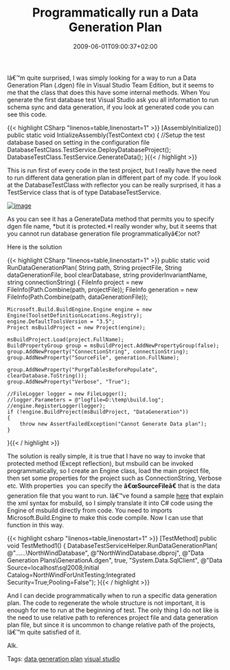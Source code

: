 ﻿---
title: "Programmatically run a Data Generation Plan"
description: ""
date: 2009-06-01T09:00:37+02:00
draft: false
tags: [Testing]
categories: [Testing]
---
Iâ€™m quite surprised, I was simply looking for a way to run a Data Generation Plan (.dgen) file in Visual Studio Team Edition, but it seems to me that the class that does this have some internal methods. When You generate the first database test Visual Studio ask you all information to run schema sync and data generation, if you look at generated code you can see this code.

{{< highlight CSharp "linenos=table,linenostart=1" >}}
[AssemblyInitialize()]
public static void IntializeAssembly(TestContext ctx)
{
    //Setup the test database based on setting in the configuration file
    DatabaseTestClass.TestService.DeployDatabaseProject();
    DatabaseTestClass.TestService.GenerateData();
}{{< / highlight >}}

<!-- Code inserted with Steve Dunn's Windows Live Writer Code Formatter Plugin.  http://dunnhq.com -->

This is run first of every code in the test project, but I really have the need to run different data generation plan in different part of my code. If you look at the DatabaseTestClass with reflector you can be really surprised, it has a TestService class that is of type DatabaseTestService.

[![image](https://www.codewrecks.com/blog/wp-content/uploads/2009/06/image-thumb.png "image")](https://www.codewrecks.com/blog/wp-content/uploads/2009/06/image.png)

As you can see it has a GenerateData method that permits you to specify dgen file name, *but it is protected.*I really wonder why, but it seems that you cannot run database generation file programmaticallyâ€¦or not?

Here is the solution

{{< highlight CSharp "linenos=table,linenostart=1" >}}
public static void RunDataGenerationPlan(
    String path,
    String projectFile,
    String dataGenerationFile, 
    bool clearDatabase, string providerInvariantName, string connectionString)
{
    FileInfo project = new FileInfo(Path.Combine(path, projectFile));
    FileInfo generation = new FileInfo(Path.Combine(path, dataGenerationFile));

    Microsoft.Build.BuildEngine.Engine engine = new Engine(ToolsetDefinitionLocations.Registry);
    engine.DefaultToolsVersion = "3.5";
    Project msBuildProject = new Project(engine);

    msBuildProject.Load(project.FullName);
    BuildPropertyGroup group = msBuildProject.AddNewPropertyGroup(false);
    group.AddNewProperty("ConnectionString", connectionString);
    group.AddNewProperty("SourceFile", generation.FullName);

    group.AddNewProperty("PurgeTablesBeforePopulate", clearDatabase.ToString());
    group.AddNewProperty("Verbose", "True");

    //FileLogger logger = new FileLogger();
    //logger.Parameters = @"logfile=D:\temp\build.log";
    //engine.RegisterLogger(logger);
    if (!engine.BuildProject(msBuildProject, "DataGeneration"))
    {
        throw new AssertFailedException("Cannot Generate Data plan");
    }

}{{< / highlight >}}

<!-- Code inserted with Steve Dunn's Windows Live Writer Code Formatter Plugin.  http://dunnhq.com -->

The solution is really simple, it is true that I have no way to invoke that protected method (Except reflection), but msbuild can be invoked programmatically, so I create an Engine class, load the main project file, then set some properties for the project such as ConnectionString, Verbose etc. With properties  you can specify the **â€œSourceFileâ€** that is the data generation file that you want to run. Iâ€™ve found a sample [here](http://social.msdn.microsoft.com/Forums/en-US/vstsdb/thread/5e750da2-24a0-4e4e-8eae-761f56c27b2c) that explain the xml syntax for msbuild, so I simply translate it into C# code using the Engine of msbuild directly from code. You need to imports Microsoft.Build.Engine to make this code compile. Now I can use that function in this way.

{{< highlight csharp "linenos=table,linenostart=1" >}}
[TestMethod]
public void TestMethod1()
{
    DatabaseTestServiceHelper.RunDataGenerationPlan(
        @"..\..\..\NorthWindDatabase\",
        @"NorthWindDatabase.dbproj",
        @"Data Generation Plans\GenerationA.dgen",
        true,
        "System.Data.SqlClient",
        @"Data Source=localhost\sql2008;Initial Catalog=NorthWindForUnitTesting;Integrated Security=True;Pooling=False");
}{{< / highlight >}}

<!-- Code inserted with Steve Dunn's Windows Live Writer Code Formatter Plugin.  http://dunnhq.com -->

And I can decide programmatically when to run a specific data generation plan. The code to regenerate the whole structure is not important, it is enough for me to run at the beginning of test. The only thing I do not like is the need to use relative path to references project file and data generation plan file, but since it is uncommon to change relative path of the projects, Iâ€™m quite satisfied of it.

Alk.

Tags: [data generation plan](http://technorati.com/tag/data%20generation%20plan) [visual studio](http://technorati.com/tag/visual%20studio)
